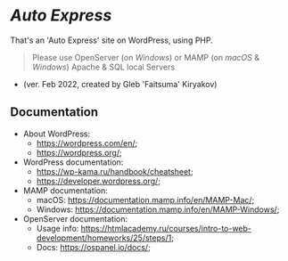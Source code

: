 # **_Auto Express_**

That's an 'Auto Express' site on WordPress, using PHP.

> Please use OpenServer (on _Windows_) or MAMP (on _macOS_ & _Windows_) Apache & SQL local Servers

* (ver. Feb 2022, created by Gleb 'Faitsuma' Kiryakov)

## Documentation
* About WordPress: 
    * https://wordpress.com/en/;
    * https://wordpress.org/;
* WordPress documentation: 
    * https://wp-kama.ru/handbook/cheatsheet;
    * https://developer.wordpress.org/;
* MAMP documentation: 
    * macOS: https://documentation.mamp.info/en/MAMP-Mac/;
    * Windows: https://documentation.mamp.info/en/MAMP-Windows/;
* OpenServer documentation:
    * Usage info: https://htmlacademy.ru/courses/intro-to-web-development/homeworks/25/steps/1;
    * Docs: https://ospanel.io/docs/;